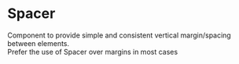 # Spacer

Component to provide simple and consistent vertical margin/spacing between elements.  
Prefer the use of Spacer over margins in most cases
